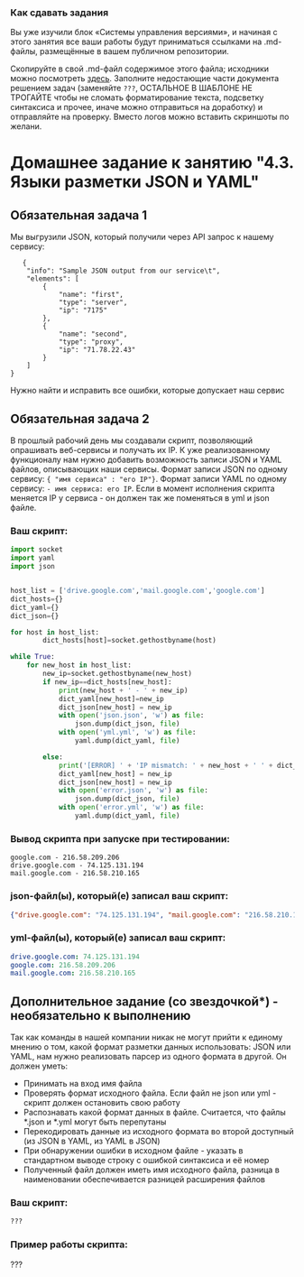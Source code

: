 ### Как сдавать задания

Вы уже изучили блок «Системы управления версиями», и начиная с этого занятия все ваши работы будут приниматься ссылками на .md-файлы, размещённые в вашем публичном репозитории.

Скопируйте в свой .md-файл содержимое этого файла; исходники можно посмотреть [здесь](https://raw.githubusercontent.com/netology-code/sysadm-homeworks/devsys10/04-script-03-yaml/README.md). Заполните недостающие части документа решением задач (заменяйте `???`, ОСТАЛЬНОЕ В ШАБЛОНЕ НЕ ТРОГАЙТЕ чтобы не сломать форматирование текста, подсветку синтаксиса и прочее, иначе можно отправиться на доработку) и отправляйте на проверку. Вместо логов можно вставить скриншоты по желани.

# Домашнее задание к занятию "4.3. Языки разметки JSON и YAML"


## Обязательная задача 1
Мы выгрузили JSON, который получили через API запрос к нашему сервису:
```
   {
	"info": "Sample JSON output from our service\t",
	"elements": [
		{
			"name": "first",
			"type": "server",
			"ip": "7175"
		},
		{
			"name": "second",
			"type": "proxy",
			"ip": "71.78.22.43"
		}
	]
}
```
  Нужно найти и исправить все ошибки, которые допускает наш сервис

## Обязательная задача 2
В прошлый рабочий день мы создавали скрипт, позволяющий опрашивать веб-сервисы и получать их IP. К уже реализованному функционалу нам нужно добавить возможность записи JSON и YAML файлов, описывающих наши сервисы. Формат записи JSON по одному сервису: `{ "имя сервиса" : "его IP"}`. Формат записи YAML по одному сервису: `- имя сервиса: его IP`. Если в момент исполнения скрипта меняется IP у сервиса - он должен так же поменяться в yml и json файле.

### Ваш скрипт:
```python
import socket
import yaml
import json


host_list = ['drive.google.com','mail.google.com','google.com']
dict_hosts={}
dict_yaml={}
dict_json={}

for host in host_list:
        dict_hosts[host]=socket.gethostbyname(host)

while True:
    for new_host in host_list:
        new_ip=socket.gethostbyname(new_host)
        if new_ip==dict_hosts[new_host]:
            print(new_host + ' - ' + new_ip)
            dict_yaml[new_host]=new_ip
            dict_json[new_host] = new_ip
            with open('json.json', 'w') as file:
                json.dump(dict_json, file)
            with open('yml.yml', 'w') as file:
                yaml.dump(dict_yaml, file)

        else:
            print('[ERROR] ' + 'IP mismatch: ' + new_host + ' ' + dict_hosts[new_host] + ' ' + new_ip)
            dict_yaml[new_host] = new_ip
            dict_json[new_host] = new_ip
            with open('error.json', 'w') as file:
                json.dump(dict_json, file)
            with open('error.yml', 'w') as file:
                yaml.dump(dict_yaml, file)
```

### Вывод скрипта при запуске при тестировании:
```
google.com - 216.58.209.206
drive.google.com - 74.125.131.194
mail.google.com - 216.58.210.165
```

### json-файл(ы), который(е) записал ваш скрипт:
```json
{"drive.google.com": "74.125.131.194", "mail.google.com": "216.58.210.165", "google.com": "216.58.209.206"}
```

### yml-файл(ы), который(е) записал ваш скрипт:
```yaml
drive.google.com: 74.125.131.194
google.com: 216.58.209.206
mail.google.com: 216.58.210.165
```

## Дополнительное задание (со звездочкой*) - необязательно к выполнению

Так как команды в нашей компании никак не могут прийти к единому мнению о том, какой формат разметки данных использовать: JSON или YAML, нам нужно реализовать парсер из одного формата в другой. Он должен уметь:
   * Принимать на вход имя файла
   * Проверять формат исходного файла. Если файл не json или yml - скрипт должен остановить свою работу
   * Распознавать какой формат данных в файле. Считается, что файлы *.json и *.yml могут быть перепутаны
   * Перекодировать данные из исходного формата во второй доступный (из JSON в YAML, из YAML в JSON)
   * При обнаружении ошибки в исходном файле - указать в стандартном выводе строку с ошибкой синтаксиса и её номер
   * Полученный файл должен иметь имя исходного файла, разница в наименовании обеспечивается разницей расширения файлов

### Ваш скрипт:
```python
???
```

### Пример работы скрипта:
???
